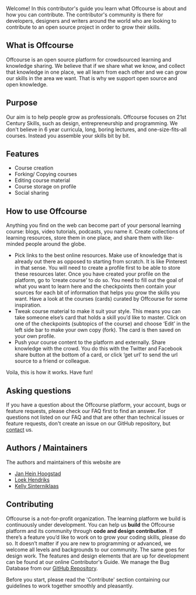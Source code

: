 Welcome! In this contributor's guide you learn what Offcourse is about and how you can contribute. The contributor's community is there for developers, designers and writers around the world who are looking to contribute to an open source project in order to grow their skills.

## What is Offcourse

Offcourse is an open source platform for crowdsourced learning and knowledge sharing. We believe that if we share what we know, and collect that knowledge in one place, we all learn from each other and we can grow our skills in the area we want. That is why we support open source and open knowledge.

## Purpose

Our aim is to help people grow as professionals. Offcourse focuses on 21st Century Skills, such as design, entrepreneurship and programming. We don't believe in 6 year curricula, long, boring lectures, and one-size-fits-all courses. Instead you assemble your skills bit by bit.

## Features

* Course creation
* Forking/ Copying courses
* Editing course material
* Course storage on profile
* Social sharing

## How to use Offcourse

Anything you find on the web can become part of your personal learning course: blogs, video tutorials, podcasts, you name it. Create collections of learning resources, store them in one place, and share them with like-minded people around the globe.

* Pick links to the best online resources. Make use of knowledge that is already out there as opposed to starting from scratch. It is like Pinterest in that sense. You will need to create a profile first to be able to store these resources later. Once you have created your profile on the platform, go to ‘create course’ to do so. You need to fill out the goal of what you want to learn here and the checkpoints then contain your sources for each bit of information that helps you grow the skills you want. Have a look at the courses \(cards\) curated by Offcourse for some inspiration.
* Tweak course material to make it suit your style. This means you can take someone else’s card that holds a skill you’d like to master. Click on one of the checkpoints \(subtopics of the course\) and choose ‘Edit’ in the left side bar to make your own copy \(fork\). The card is then saved on your own profile.
* Push your course content to the platform and externally. Share knowledge with the crowd. You do this with the Twitter and Facebook share button at the bottom of a card, or click ‘get url’ to send the url source to a friend or colleague.

Voila, this is how it works. Have fun!

## Asking questions

If you have a question about the Offcourse platform, your account, bugs or feature requests, please check our FAQ first to find an answer. For questions not listed on our FAQ and that are other than technical issues or feature requests, don't create an issue on our GitHub repository, but [contact](mailto:contact@offcourse.io) us.

## Authors / Maintainers

The authors and maintainers of this website are
* [Jan Hein Hoogstad](https://github.com/yeehaa123)
* [Loek Hendriks](https://github.com/loekhendriks)
* [Kelly Sinterniklaas](https://github.com/kellysinterniklaas)

## Contributing

Offcourse is a not-for-profit organization. The learning platform we build is continuously under development. You can help us **build** the Offcourse platform and its community through **code and design contribution**. If there’s a feature you’d like to work on to grow your coding skills, please do so. It doesn’t matter if you are new to programming or advanced, we welcome all levels and backgrounds to our community. The same goes for design work. The features and design elements that are up for development can be found at our online Contributor's Guide. We manage the Bug Database from our [GitHub Repository](https://github.com/OffCourse/offcourse-next).


Before you start, please read the 'Contribute' section containing our guidelines to work together smoothly and pleasantly. 
